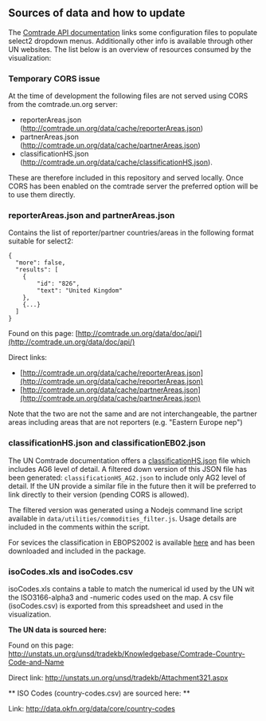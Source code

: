 ## Sources of data and how to update

The [Comtrade API documentation](http://comtrade.un.org/data/doc/api/) links some configuration files to populate
select2 dropdown menus. Additionally other info is available through other UN websites.
The list below is an overview of resources consumed by the visualization:

### Temporary CORS issue
At the time of development the following files are not served using CORS from the comtrade.un.org server:

 * reporterAreas.json (http://comtrade.un.org/data/cache/reporterAreas.json)
 * partnerAreas.json (http://comtrade.un.org/data/cache/partnerAreas.json)
 * classificationHS.json (http://comtrade.un.org/data/cache/classificationHS.json).

These are therefore included in this repository and served locally. Once CORS has been enabled on the comtrade server
the preferred option will be to use them directly.

### reporterAreas.json and partnerAreas.json

Contains the list of reporter/partner countries/areas in the following format suitable for select2:

```
{
  "more": false,
  "results": [
    {
        "id": "826",
        "text": "United Kingdom"
    },
    {...}
  ]
}
```

Found on this page: [http://comtrade.un.org/data/doc/api/](http://comtrade.un.org/data/doc/api/)

Direct links:

* [http://comtrade.un.org/data/cache/reporterAreas.json](http://comtrade.un.org/data/cache/reporterAreas.json)
* [http://comtrade.un.org/data/cache/partnerAreas.json](http://comtrade.un.org/data/cache/partnerAreas.json)

Note that the two are not the same and are not interchangeable, the partner areas including areas that are not reporters (e.g. "Eastern Europe nep")

### classificationHS.json and classificationEB02.json

The UN Comtrade documentation offers a [classificationHS.json](http://comtrade.un.org/data/cache/classificationHS.json) file which includes AG6
level of detail. A filtered down version of this JSON file has been generated: ```classificationHS_AG2.json``` to include only AG2 level of detail.
If the UN provide a similar file in the future then it will be preferred to link directly to their version (pending CORS is allowed).

The filtered version was generated using a Nodejs command line script available in ```data/utilities/commodities_filter.js```. Usage details
are included in the comments within the script.

For sevices the classification in EBOPS2002 is available [here](https://comtrade.un.org/data/cache/classificationEB02.json) and has been downloaded and included in the package.

### isoCodes.xls and isoCodes.csv

isoCodes.xls contains a table to match the numerical id used by the UN wit the ISO3166-alpha3 and -numeric codes used on the map.
A csv file (isoCodes.csv) is exported from this spreadsheet and used in the visualization.

**The UN data is sourced here:**

Found on this page: http://unstats.un.org/unsd/tradekb/Knowledgebase/Comtrade-Country-Code-and-Name

Direct link: http://unstats.un.org/unsd/tradekb/Attachment321.aspx

** ISO Codes (country-codes.csv) are sourced here: **

Link: http://data.okfn.org/data/core/country-codes
